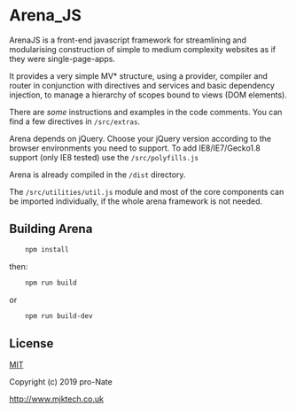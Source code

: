 Arena_JS 
=========

ArenaJS is a front-end javascript framework for streamlining and modularising construction of simple to medium complexity websites as if they were single-page-apps.

It provides a very simple MV* structure, using a provider, compiler and router in conjunction with directives and services and basic  dependency injection, to manage a hierarchy of scopes bound to views (DOM elements).

There are *some* instructions and examples in the code comments.
You can find a few directives in `/src/extras`.

Arena depends on jQuery. Choose your jQuery version according to the browser environments you need to support.
To add IE8/IE7/Gecko1.8 support (only IE8 tested) use the `/src/polyfills.js`

Arena is already compiled in the `/dist` directory. 

The `/src/utilities/util.js` module and most of the core components can be imported individually, if the whole arena framework is not needed.



Building Arena
---------

```bash
    npm install
```

then:

```bash
    npm run build
```
or
```bash
    npm run build-dev
```




## License

[MIT](http://opensource.org/licenses/MIT)

Copyright (c) 2019 pro-Nate

http://www.mjktech.co.uk


